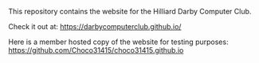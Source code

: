 This repository contains the website for the Hilliard Darby Computer Club. 

Check it out at: https://darbycomputerclub.github.io/

Here is a member hosted copy of the website for testing purposes: https://github.com/Choco31415/choco31415.github.io
